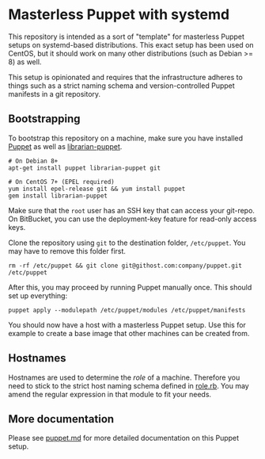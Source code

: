 Masterless Puppet with systemd
==============================

This repository is intended as a sort of "template" for masterless Puppet setups
on systemd-based distributions. This exact setup has been used on CentOS, but it
should work on many other distributions (such as Debian >= 8) as well.

This setup is opinionated and requires that the infrastructure adheres to things
such as a strict naming schema and version-controlled Puppet manifests in a git
repository.

## Bootstrapping

To bootstrap this repository on a machine, make sure you have installed
[Puppet][] as well as [librarian-puppet][].

```
# On Debian 8+
apt-get install puppet librarian-puppet git

# On CentOS 7+ (EPEL required)
yum install epel-release git && yum install puppet
gem install librarian-puppet
```

Make sure that the `root` user has an SSH key that can access your git-repo.
On BitBucket, you can use the deployment-key feature for read-only access keys.

Clone the repository using `git` to the destination folder, `/etc/puppet`. You
may have to remove this folder first.

```
rm -rf /etc/puppet && git clone git@githost.com:company/puppet.git /etc/puppet
```

After this, you may proceed by running Puppet manually once. This should set up
everything:

```
puppet apply --modulepath /etc/puppet/modules /etc/puppet/manifests
```

You should now have a host with a masterless Puppet setup. Use this for example
to create a base image that other machines can be created from.

## Hostnames

Hostnames are used to determine the *role* of a machine. Therefore you need to
stick to the strict host naming schema defined in [role.rb][]. You may amend the
regular expression in that module to fit your needs.

## More documentation

Please see [puppet.md][] for more detailed documentation on this Puppet setup.

[Puppet]: https://puppetlabs.com/
[librarian-puppet]: https://github.com/rodjek/librarian-puppet
[role.rb]: facter/role.rb
[puppet.md]: docs/puppet.md
